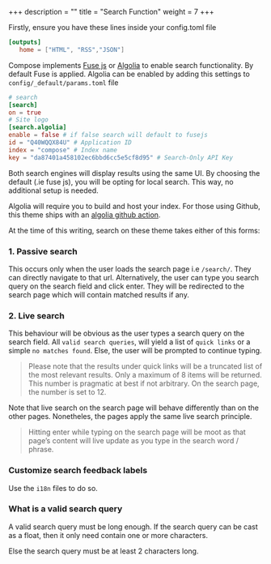 +++
description = ""
title = "Search Function"
weight = 7
+++

Firstly, ensure you have these lines inside your config.toml file

```toml
[outputs]
   home = ["HTML", "RSS","JSON"]
```

Compose implements [Fuse js](https://fusejs.io/) or [Algolia](https://www.algolia.com/doc/rest-api/search/) to enable search functionality. By default Fuse is applied. Algolia can be enabled by adding this settings to `config/_default/params.toml` file

```toml
# search
[search]
on = true
# Site logo
[search.algolia]
enable = false # if false search will default to fusejs
id = "Q40WQQX84U" # Application ID
index = "compose" # Index name
key = "da87401a458102ec6bbd6cc5e5cf8d95" # Search-Only API Key
```

Both search engines will display results using the same UI. By choosing the default (.ie fuse js),  you will be opting for local search. This way, no additional setup is needed.

Algolia will require you to build and host your index. For those using Github, this theme ships with an [algolia github action](/docs/compose/github-actions/#algolia-ci).

At the time of this writing, search on these theme takes either of this forms:

### 1. Passive search

This occurs only when the user loads the search page i.e `/search/`. They can directly navigate to that url. Alternatively, the user can type you search query on the search field and click enter. They will be redirected to the search page which will contain matched results if any.

### 2. Live search

This behaviour will be obvious as the user types a search query on the search field. All `valid search queries`, will yield a list of `quick links` or a simple `no matches found`. Else, the user will be prompted to continue typing.

> Please note that the results under quick links will be a truncated list of the most relevant results. Only a maximum of 8 items will be returned. This number is pragmatic at best if not arbitrary. On the search page, the number is set to 12.

Note that live search on the search page will behave differently than on the other pages. Nonetheles, the pages apply the same live search principle.

> Hitting enter while typing on the search page will be moot as that page’s content will live update as you type in the search word / phrase.

### Customize search feedback labels

Use the `i18n` files to do so.

### What is a valid search query

A valid search query must be long enough. If the search query can be cast as a float, then it only need contain one or more characters.

Else the search query must be at least 2 characters long.

<!-- This behaviour will change. -->